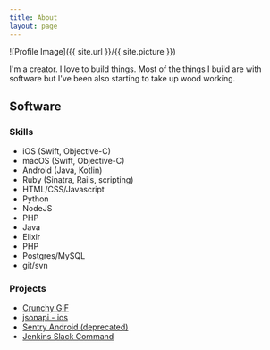 ```yaml
---
title: About
layout: page
---
```


![Profile Image]({{ site.url }}/{{ site.picture }})

<p>I'm a creator. I love to build things. Most of the things I build are with software but I've been also starting to take up wood working.</p>

<h2>Software</h2>

<h3>Skills</h3>

<ul class="skill-list">
	<li>iOS (Swift, Objective-C)</li>
	<li>macOS (Swift, Objective-C)</li>
	<li>Android (Java, Kotlin)</li>
	<li>Ruby (Sinatra, Rails, scripting)</li>
	<li>HTML/CSS/Javascript</li>
	<li>Python</li>
	<li>NodeJS</li>
	<li>PHP</li>
	<li>Java</li>
	<li>Elixir</li>
	<li>PHP</li>
	<li>Postgres/MySQL</li>
	<li>git/svn</li>
</ul>

<h3>Projects</h3>

<ul>
	<li><a href="https://github.com/joshdholtz/crunchygif">Crunchy GIF</a></li>
	<li><a href="https://github.com/joshdholtz/jsonapi-ios">jsonapi - ios</a></li>
	<li><a href="https://github.com/joshdholtz/Sentry-Android">Sentry Android (deprecated)</a></li>
	<li><a href="https://github.com/joshdholtz/jenkins-slack-command">Jenkins Slack Command</a></li>
</ul>